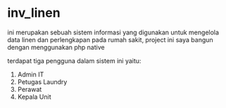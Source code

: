# inv_linen

ini merupakan sebuah sistem informasi yang digunakan untuk mengelola data linen dan perlengkapan pada rumah sakit, project ini saya bangun dengan menggunakan php native

terdapat tiga pengguna dalam sistem ini yaitu:
1. Admin IT
2. Petugas Laundry
3. Perawat
4. Kepala Unit
